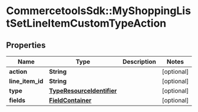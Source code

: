 # CommercetoolsSdk::MyShoppingListSetLineItemCustomTypeAction

## Properties
Name | Type | Description | Notes
------------ | ------------- | ------------- | -------------
**action** | **String** |  | [optional] 
**line_item_id** | **String** |  | [optional] 
**type** | [**TypeResourceIdentifier**](TypeResourceIdentifier.md) |  | [optional] 
**fields** | [**FieldContainer**](FieldContainer.md) |  | [optional] 

